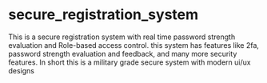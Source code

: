 # secure_registration_system
This is a secure registration system with real time password strength evaluation and Role-based access control. this system has features like 2fa, password strength evaluation and feedback, and many more security features. In short this is a military grade secure system with modern ui/ux designs
